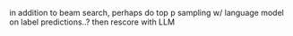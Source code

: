 in addition to beam search, perhaps do top p sampling w/ language model on label predictions..? then rescore with LLM